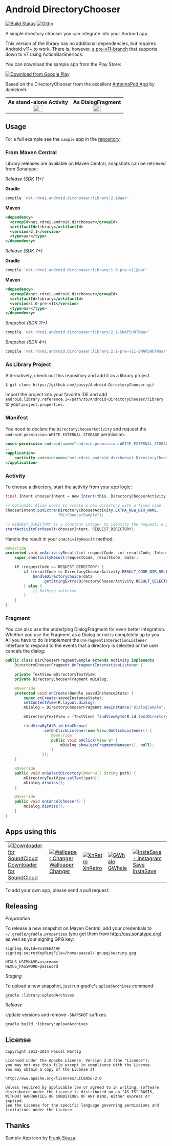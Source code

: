 # Android DirectoryChooser

[![Build Status](http://img.shields.io/travis/passy/Android-DirectoryChooser.svg?style=flat)](https://travis-ci.org/passy/Android-DirectoryChooser)
[![Gittip](http://img.shields.io/gittip/passy.svg?style=flat)](https://www.gittip.com/passy/)

A simple directory chooser you can integrate into your Android app.

This version of the library has no additional dependencies, but requires Android
v11+ to work. There is, however, [a pre-v11-branch][3] that supports down to v7
using ActionBarSherlock.

You can download the sample app from the Play Store:

[![Download from Google Play](http://developer.android.com/images/brand/en_generic_rgb_wo_45.png)][4]

Based on the DirectoryChooser from the excellent
[AntennaPod App](https://github.com/danieloeh/AntennaPod) by danieloeh.

<table>
<tr>
<th>As stand-alone Activity<br><img src="media/phone_screenshot_list.png" width="40%"></th>
<th>As DialogFragment<br><img src="media/phone_screenshot_dialog.png" width="40%"></th>
</tr>
</table>

## Usage

For a full example see the `sample` app in the
[repository](https://github.com/passy/Android-DirectoryChooser/tree/master/sample).

### From Maven Central

Library releases are available on Maven Central, snapshots can be retrieved
from Sonatype:

*Release (SDK 11+)*

**Gradle**

```groovy
compile 'net.rdrei.android.dirchooser:library:2.1@aar'
```

**Maven**

```xml
<dependency>
  <groupId>net.rdrei.android.dirchooser</groupId>
  <artifactId>library</artifactId>
  <version>2.1</version>
  <type>aar</type>
</dependency>
```

*Release (SDK 7+)*

**Gradle**

```groovy
compile 'net.rdrei.android.dirchooser:library:1.0-pre-v11@aar'
```

**Maven**

```xml
<dependency>
  <groupId>net.rdrei.android.dirchooser</groupId>
  <artifactId>library</artifactId>
  <version>1.0-pre-v11</version>
  <type>aar</type>
</dependency>
```

*Snapshot (SDK 11+)*

```groovy
compile 'net.rdrei.android.dirchooser:library:2.1-SNAPSHOT@aar'
```

*Snapshot (SDK 4+)*

```groovy
compile 'net.rdrei.android.dirchooser:library:2.1-pre-v11-SNAPSHOT@aar'
```

### As Library Project

Alternatively, check out this repository and add it as a library project.

```console
$ git clone https://github.com/passy/Android-DirectoryChooser.git
```

Import the project into your favorite IDE and add
`android.library.reference.1=/path/to/Android-DirectoryChooser/library` to your
`project.properties`.

### Manifest

You need to declare the `DirectoryChooserActivity` and request the
`android.permission.WRITE_EXTERNAL_STORAGE` permission.

```xml
<uses-permission android:name="android.permission.WRITE_EXTERNAL_STORAGE" />
...
<application>
    <activity android:name="net.rdrei.android.dirchooser.DirectoryChooserActivity" />
</application>
```

### Activity

To choose a directory, start the activity from your app logic:

```java
final Intent chooserIntent = new Intent(this, DirectoryChooserActivity.class);

// Optional: Allow users to create a new directory with a fixed name.
chooserIntent.putExtra(DirectoryChooserActivity.EXTRA_NEW_DIR_NAME,
                       "DirChooserSample");

// REQUEST_DIRECTORY is a constant integer to identify the request, e.g. 0
startActivityForResult(chooserIntent, REQUEST_DIRECTORY);
```

Handle the result in your `onActivityResult` method:

```java
@Override
protected void onActivityResult(int requestCode, int resultCode, Intent data) {
    super.onActivityResult(requestCode, resultCode, data);

    if (requestCode == REQUEST_DIRECTORY) {
        if (resultCode == DirectoryChooserActivity.RESULT_CODE_DIR_SELECTED) {
            handleDirectoryChoice(data
                .getStringExtra(DirectoryChooserActivity.RESULT_SELECTED_DIR));
        } else {
            // Nothing selected
        }
    }
}
```

### Fragment

You can also use the underlying DialogFragment for even better integration.
Whether you use the Fragment as a Dialog or not is completely up to you. All you
have to do is implement the `OnFragmentInteractionListener` interface to respond
to the events that a directory is selected or the user cancels the dialog:

```java
public class DirChooserFragmentSample extends Activity implements
    DirectoryChooserFragment.OnFragmentInteractionListener {

    private TextView mDirectoryTextView;
    private DirectoryChooserFragment mDialog;

    @Override
    protected void onCreate(Bundle savedInstanceState) {
        super.onCreate(savedInstanceState);
        setContentView(R.layout.dialog);
        mDialog = DirectoryChooserFragment.newInstance("DialogSample", null);

        mDirectoryTextView = (TextView) findViewById(R.id.textDirectory);

        findViewById(R.id.btnChoose)
                .setOnClickListener(new View.OnClickListener() {
                    @Override
                    public void onClick(View v) {
                        mDialog.show(getFragmentManager(), null);
                    }
                });
    }

    @Override
    public void onSelectDirectory(@Nonnull String path) {
        mDirectoryTextView.setText(path);
        mDialog.dismiss();
    }

    @Override
    public void onCancelChooser() {
        mDialog.dismiss();
    }
}

```

## Apps using this

<table>
    <tr>
        <td>
            <a href="https://play.google.com/store/apps/details?id=net.rdrei.android.scdl2">
                <img src="https://raw.githubusercontent.com/passy/Android-DirectoryChooser/master/assets/logos/scdl.png"
                    title="Downloader for SoundCloud"
                    alt="Downloader for SoundCloud">
                <div>Downloader for SoundCloud</div>
            </a>
        </td>
        <td>
            <a href="https://play.google.com/store/apps/details?id=de.j4velin.wallpaperChanger">
                <img src="https://raw.githubusercontent.com/passy/Android-DirectoryChooser/master/assets/logos/wallpaperchanger.png"
                    title="Wallpaper Changer"
                    alt="Wallpaper Changer">
                <div>Wallpaper Changer</div>
            </a>
        </td>
        <td>
            <a href="https://play.google.com/store/apps/details?id=com.xnview.XnRetro">
                <img src="https://raw.githubusercontent.com/passy/Android-DirectoryChooser/master/assets/logos/xnretro.png"
                    title="XnRetro"
                    alt="XnRetro">
                <div>XnRetro</div>
            </a>
        </td>
        <td>
            <a href="https://play.google.com/store/apps/details?id=com.sleepcamel.gwhale">
                <img src="https://raw.githubusercontent.com/passy/Android-DirectoryChooser/master/assets/logos/gwhale.png"
                    title="GWhale"
                    alt="GWhale">
                <div>GWhale</div>
            </a>
        </td>
        <td>
            <a href="https://play.google.com/store/apps/details?id=bml.prods.instasave">
                <img src="https://raw.githubusercontent.com/passy/Android-DirectoryChooser/master/assets/logos/instasave.png"
                    title="InstaSave - Instagram Save"
                    alt="InstaSave - Instagram Save">
                <div>InstaSave</div>
            </a>
        </td>
    </tr>
</table>

To add your own app, please send a pull request.

## Releasing

*Preparation*

To release a new snapshot on Maven Central, add your credentials to
`~/.gradle/gradle.properties` (you get them from http://oss.sonatype.org) as
well as your signing GPG key:

```
signing.keyId=0x18EEA4AF
signing.secretKeyRingFile=/home/pascal/.gnupg/secring.gpg

NEXUS_USERNAME=username
NEXUS_PASSWORD=password
```

*Staging*

To upload a new snapshot, just run gradle's `uploadArchives` command:

```
gradle :library:uploadArchives
```

*Release*

Update versions and remove `-SNAPSHOT` suffixes.

```
gradle build :library:uploadArchives
```

## License

```text
Copyright 2013-2014 Pascal Hartig

Licensed under the Apache License, Version 2.0 (the "License");
you may not use this file except in compliance with the License.
You may obtain a copy of the License at

http://www.apache.org/licenses/LICENSE-2.0

Unless required by applicable law or agreed to in writing, software
distributed under the License is distributed on an "AS IS" BASIS,
WITHOUT WARRANTIES OR CONDITIONS OF ANY KIND, either express or implied.
See the License for the specific language governing permissions and
limitations under the License.
```

## Thanks

Sample App icon by [Frank Souza](http://franksouza183.deviantart.com/).

 [1]: https://raw.github.com/passy/Android-DirectoryChooser/master/media/phone_screenshot_list.png
 [2]: https://raw.github.com/passy/Android-DirectoryChooser/master/media/phone_screenshot_dialog.png
 [3]: https://github.com/passy/Android-DirectoryChooser/tree/pre-v11
 [4]: https://play.google.com/store/apps/details?id=net.rdrei.android.dirchooser.sample
